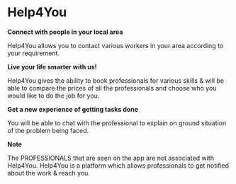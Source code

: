 # Help4You

**Connect with people in your local area**

Help4You allows you to contact various workers in your area according to your requirement.

**Live your life smarter with us!**

Help4You gives the ability to book professionals for various skills & will be able to compare the prices of all the professionals and choose who you would like to do the job for you.

**Get a new experience of getting tasks done**

You will be able to chat with the professional to explain on ground situation of the problem being faced.

**Note**

The PROFESSIONALS that are seen on the app are not associated with Help4You. Help4You is a platform which allows professionals to get notified about the work & reach you.
